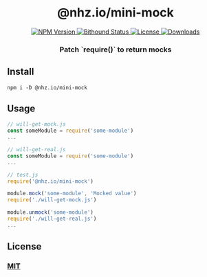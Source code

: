 <h1 align="center">@nhz.io/mini-mock</h1>

<p align="center">
  <a href="https://npmjs.org/package/@nhz.io/mini-mock">
    <img src="https://img.shields.io/npm/v/@nhz.io/mini-mock.svg?style=flat"
         alt="NPM Version">
  </a>

  <a href="https://www.bithound.io/github/nhz-io/mini-mock">
    <img src="https://www.bithound.io/github/nhz-io/mini-mock/badges/score.svg"
         alt="Bithound Status">
  </a>

  <a href="https://github.com/nhz-io/mini-mock/blob/master/LICENSE">
    <img src="https://img.shields.io/github/license/nhz-io/mini-mock.svg?style=flat"
         alt="License">
  </a>

  <a href="https://npmjs.org/package/@nhz.io/mini-mock">
  <img src="http://img.shields.io/npm/dm/@nhz.io/mini-mock.svg?style=flat"
  alt="Downloads">
  </a>  
</p>

<h3 align="center">Patch `require()` to return mocks<h2>

## Install
```
npm i -D @nhz.io/mini-mock
```

## Usage
```javascript
// will-get-mock.js
const someModule = require('some-module')
...
```

```javascript
// will-get-real.js
const someModule = require('some-module')
...
```

```javascript
// test.js
require('@nhz.io/mini-mock')

module.mock('some-module', 'Mocked value')
require('./will-get-mock.js')

module.unmock('some-module')
require('./will-get-real.js')
...
```

## License

### [MIT](LICENSE)

